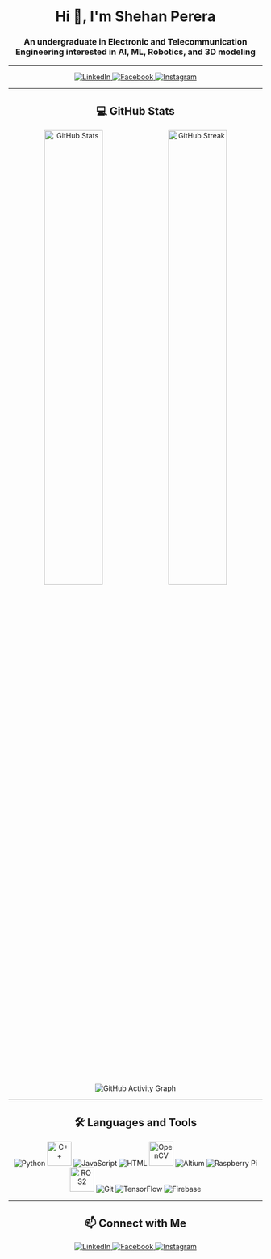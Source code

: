 <h1 align="center">Hi 👋, I'm Shehan Perera</h1>
<h3 align="center">An undergraduate in Electronic and Telecommunication Engineering interested in AI, ML, Robotics, and 3D modeling</h3>

---

<p align="center">
  <a href="https://www.linkedin.com/in/shehan-perera-b06697274/">
    <img src="https://img.icons8.com/fluency/48/000000/linkedin.png" alt="LinkedIn" />
  </a>
  <a href="https://www.facebook.com/?form=MT00M3">
    <img src="https://img.icons8.com/fluency/48/000000/facebook-new.png" alt="Facebook" />
  </a>
  <a href="https://www.instagram.com/">
    <img src="https://img.icons8.com/fluency/48/000000/instagram-new.png" alt="Instagram" />
  </a>
</p>

---

<h2 align="center">💻 GitHub Stats</h2>

<p align="center">
  <img src="https://github-readme-stats.vercel.app/api?username=ShehanPer&show_icons=true&theme=dark" alt="GitHub Stats" width="48%" />
  <img src="https://github-readme-streak-stats.herokuapp.com/?user=ShehanPer&theme=dark" alt="GitHub Streak" width="48%" />
</p>

<p align="center">
  <img src="https://github-readme-activity-graph.vercel.app/graph?username=ShehanPer&theme=github-dark" alt="GitHub Activity Graph" />
</p>

---

<h2 align="center">🛠️ Languages and Tools</h2>

<p align="center">
  <img src="https://img.icons8.com/color/48/000000/python--v1.png" alt="Python" />
  <img src="https://upload.wikimedia.org/wikipedia/commons/1/18/ISO_C%2B%2B_Logo.svg" alt="C++" height="48" />
  <img src="https://img.icons8.com/color/48/000000/javascript--v1.png" alt="JavaScript" />
  <img src="https://img.icons8.com/color/48/000000/html-5--v1.png" alt="HTML" />
  <img src="https://upload.wikimedia.org/wikipedia/commons/2/29/OpenCV_Logo_with_text.png" alt="OpenCV" height="48" />
  <img src="https://img.icons8.com/external-flat-juicy-fish/48/external-robotics-industrial-automation-flat-flat-juicy-fish.png" alt="Altium" />
  <img src="https://img.icons8.com/external-becris-lineal-color-becris/48/external-raspberry-iot-becris-lineal-color-becris.png" alt="Raspberry Pi" />
  <img src="https://upload.wikimedia.org/wikipedia/commons/b/bb/Robot_Operating_System_2_Logo.png" alt="ROS2" height="48" />
  <img src="https://img.icons8.com/color/48/000000/git.png" alt="Git" />
  <img src="https://img.icons8.com/color/48/000000/tensorflow.png" alt="TensorFlow" />
  <img src="https://img.icons8.com/fluency/48/000000/firebase.png" alt="Firebase" />
</p>

---


<h2 align="center">📫 Connect with Me</h2>

<p align="center">
  <a href="https://www.linkedin.com/in/shehan-perera-b06697274/">
    <img src="https://img.shields.io/badge/LinkedIn-Shehan%20Perera-blue?style=flat-square&logo=linkedin" alt="LinkedIn" />
  </a>
  <a href="https://www.facebook.com/?form=MT00M3">
    <img src="https://img.shields.io/badge/Facebook-Shehan%20Perera-blue?style=flat-square&logo=facebook" alt="Facebook" />
  </a>
  <a href="https://www.instagram.com/">
    <img src="https://img.shields.io/badge/Instagram-Shehan%20Perera-E4405F?style=flat-square&logo=instagram&logoColor=white" alt="Instagram" />
  </a>
</p>
